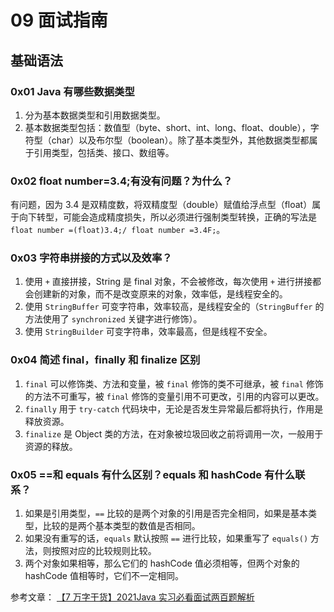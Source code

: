 # 09 面试指南

## 基础语法

### 0x01 Java 有哪些数据类型

1. 分为基本数据类型和引用数据类型。
2. 基本数据类型包括：数值型（byte、short、int、long、float、double），字符型（char）以及布尔型（boolean）。除了基本类型外，其他数据类型都属于引用类型，包括类、接口、数组等。

### 0x02 float number=3.4;有没有问题？为什么？

有问题，因为 3.4 是双精度数，将双精度型（double）赋值给浮点型（float）属于向下转型，可能会造成精度损失，所以必须进行强制类型转换，正确的写法是 `float number =(float)3.4;/ float number =3.4F;`。

### 0x03 字符串拼接的方式以及效率？

1. 使用 `+` 直接拼接，String 是 final 对象，不会被修改，每次使用 `+` 进行拼接都会创建新的对象，而不是改变原来的对象，效率低，是线程安全的。
2. 使用 `StringBuffer` 可变字符串，效率较高，是线程安全的（`StringBuffer` 的方法使用了 `synchronized` 关键字进行修饰）。
3. 使用 `StringBuilder` 可变字符串，效率最高，但是线程不安全。

### 0x04 简述 final，finally 和 finalize 区别

1. `final` 可以修饰类、方法和变量，被 `final` 修饰的类不可继承，被 `final` 修饰的方法不可重写，被 `final` 修饰的变量引用不可更改，引用的内容可以更改。
2. `finally` 用于 `try-catch` 代码块中，无论是否发生异常最后都将执行，作用是释放资源。
3. `finalize` 是 Object 类的方法，在对象被垃圾回收之前将调用一次，一般用于资源的释放。

### 0x05 ==和 equals 有什么区别？equals 和 hashCode 有什么联系？

1. 如果是引用类型，`==` 比较的是两个对象的引用是否完全相同，如果是基本类型，比较的是两个基本类型的数值是否相同。
2. 如果没有重写的话，`equals` 默认按照 `==` 进行比较，如果重写了 `equals()` 方法，则按照对应的比较规则比较。
3. 两个对象如果相等，那么它们的 hashCode 值必须相等，但两个对象的 hashCode 值相等时，它们不一定相同。

参考文章： [【7 万字干货】2021Java 实习必看面试两百题解析](https://blog.csdn.net/qq_41112238/article/details/105074636)

